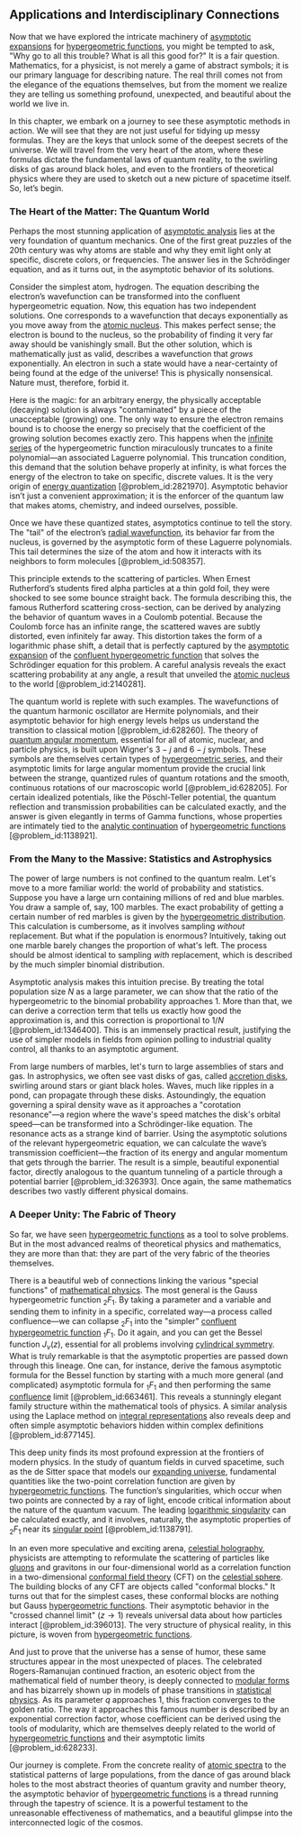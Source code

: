 ## Applications and Interdisciplinary Connections

Now that we have explored the intricate machinery of [asymptotic expansions](@article_id:172702) for [hypergeometric functions](@article_id:184838), you might be tempted to ask, "Why go to all this trouble? What is all this good for?" It is a fair question. Mathematics, for a physicist, is not merely a game of abstract symbols; it is our primary language for describing nature. The real thrill comes not from the elegance of the equations themselves, but from the moment we realize they are telling us something profound, unexpected, and beautiful about the world we live in.

In this chapter, we embark on a journey to see these asymptotic methods in action. We will see that they are not just useful for tidying up messy formulas. They are the keys that unlock some of the deepest secrets of the universe. We will travel from the very heart of the atom, where these formulas dictate the fundamental laws of quantum reality, to the swirling disks of gas around black holes, and even to the frontiers of theoretical physics where they are used to sketch out a new picture of spacetime itself. So, let’s begin.

### The Heart of the Matter: The Quantum World

Perhaps the most stunning application of [asymptotic analysis](@article_id:159922) lies at the very foundation of quantum mechanics. One of the first great puzzles of the 20th century was why atoms are stable and why they emit light only at specific, discrete colors, or frequencies. The answer lies in the Schrödinger equation, and as it turns out, in the asymptotic behavior of its solutions.

Consider the simplest atom, hydrogen. The equation describing the electron’s wavefunction can be transformed into the confluent hypergeometric equation. Now, this equation has two independent solutions. One corresponds to a wavefunction that decays exponentially as you move away from the [atomic nucleus](@article_id:167408). This makes perfect sense; the electron is bound to the nucleus, so the probability of finding it very far away should be vanishingly small. But the other solution, which is mathematically just as valid, describes a wavefunction that *grows* exponentially. An electron in such a state would have a near-certainty of being found at the edge of the universe! This is physically nonsensical. Nature must, therefore, forbid it.

Here is the magic: for an arbitrary energy, the physically acceptable (decaying) solution is always "contaminated" by a piece of the unacceptable (growing) one. The only way to ensure the electron remains bound is to choose the energy so precisely that the coefficient of the growing solution becomes exactly zero. This happens when the [infinite series](@article_id:142872) of the hypergeometric function miraculously truncates to a finite polynomial—an associated Laguerre polynomial. This truncation condition, this demand that the solution behave properly at infinity, is what forces the energy of the electron to take on specific, discrete values. It is the very origin of [energy quantization](@article_id:144841) [@problem_id:2821970]. Asymptotic behavior isn’t just a convenient approximation; it is the enforcer of the quantum law that makes atoms, chemistry, and indeed ourselves, possible.

Once we have these quantized states, asymptotics continue to tell the story. The "tail" of the electron’s [radial wavefunction](@article_id:150553), its behavior far from the nucleus, is governed by the asymptotic form of these Laguerre polynomials. This tail determines the size of the atom and how it interacts with its neighbors to form molecules [@problem_id:508357].

This principle extends to the scattering of particles. When Ernest Rutherford’s students fired alpha particles at a thin gold foil, they were shocked to see some bounce straight back. The formula describing this, the famous Rutherford scattering cross-section, can be derived by analyzing the behavior of quantum waves in a Coulomb potential. Because the Coulomb force has an infinite range, the scattered waves are subtly distorted, even infinitely far away. This distortion takes the form of a logarithmic phase shift, a detail that is perfectly captured by the [asymptotic expansion](@article_id:148808) of the [confluent hypergeometric function](@article_id:187579) that solves the Schrödinger equation for this problem. A careful analysis reveals the exact scattering probability at any angle, a result that unveiled the [atomic nucleus](@article_id:167408) to the world [@problem_id:2140281].

The quantum world is replete with such examples. The wavefunctions of the quantum harmonic oscillator are Hermite polynomials, and their asymptotic behavior for high energy levels helps us understand the transition to classical motion [@problem_id:628260]. The theory of [quantum angular momentum](@article_id:138286), essential for all of atomic, nuclear, and particle physics, is built upon Wigner's $3-j$ and $6-j$ symbols. These symbols are themselves certain types of [hypergeometric series](@article_id:192479), and their asymptotic limits for large angular momentum provide the crucial link between the strange, quantized rules of quantum rotations and the smooth, continuous rotations of our macroscopic world [@problem_id:628205]. For certain idealized potentials, like the Pöschl-Teller potential, the quantum reflection and transmission probabilities can be calculated exactly, and the answer is given elegantly in terms of Gamma functions, whose properties are intimately tied to the [analytic continuation](@article_id:146731) of [hypergeometric functions](@article_id:184838) [@problem_id:1138921].

### From the Many to the Massive: Statistics and Astrophysics

The power of large numbers is not confined to the quantum realm. Let's move to a more familiar world: the world of probability and statistics. Suppose you have a large urn containing millions of red and blue marbles. You draw a sample of, say, 100 marbles. The exact probability of getting a certain number of red marbles is given by the [hypergeometric distribution](@article_id:193251). This calculation is cumbersome, as it involves sampling *without* replacement. But what if the population is enormous? Intuitively, taking out one marble barely changes the proportion of what's left. The process should be almost identical to sampling *with* replacement, which is described by the much simpler binomial distribution.

Asymptotic analysis makes this intuition precise. By treating the total population size $N$ as a large parameter, we can show that the ratio of the hypergeometric to the binomial probability approaches 1. More than that, we can derive a correction term that tells us exactly how good the approximation is, and this correction is proportional to $1/N$ [@problem_id:1346400]. This is an immensely practical result, justifying the use of simpler models in fields from opinion polling to industrial quality control, all thanks to an asymptotic argument.

From large numbers of marbles, let's turn to large assemblies of stars and gas. In astrophysics, we often see vast disks of gas, called [accretion disks](@article_id:159479), swirling around stars or giant black holes. Waves, much like ripples in a pond, can propagate through these disks. Astoundingly, the equation governing a spiral density wave as it approaches a "corotation resonance"—a region where the wave's speed matches the disk's orbital speed—can be transformed into a Schrödinger-like equation. The resonance acts as a strange kind of barrier. Using the asymptotic solutions of the relevant hypergeometric equation, we can calculate the wave’s transmission coefficient—the fraction of its energy and angular momentum that gets through the barrier. The result is a simple, beautiful exponential factor, directly analogous to the quantum tunneling of a particle through a potential barrier [@problem_id:326393]. Once again, the same mathematics describes two vastly different physical domains.

### A Deeper Unity: The Fabric of Theory

So far, we have seen [hypergeometric functions](@article_id:184838) as a tool to solve problems. But in the most advanced realms of theoretical physics and mathematics, they are more than that: they are part of the very fabric of the theories themselves.

There is a beautiful web of connections linking the various "special functions" of [mathematical physics](@article_id:264909). The most general is the Gauss hypergeometric function ${}_2F_1$. By taking a parameter and a variable and sending them to infinity in a specific, correlated way—a process called confluence—we can collapse ${}_2F_1$ into the "simpler" [confluent hypergeometric function](@article_id:187579) ${}_1F_1$. Do it again, and you can get the Bessel function $J_\nu(z)$, essential for all problems involving [cylindrical symmetry](@article_id:268685). What is truly remarkable is that the asymptotic properties are passed down through this lineage. One can, for instance, derive the famous asymptotic formula for the Bessel function by starting with a much more general (and complicated) asymptotic formula for ${}_1F_1$ and then performing the same [confluence](@article_id:196661) limit [@problem_id:663461]. This reveals a stunningly elegant family structure within the mathematical tools of physics. A similar analysis using the Laplace method on [integral representations](@article_id:203815) also reveals deep and often simple asymptotic behaviors hidden within complex definitions [@problem_id:877145].

This deep unity finds its most profound expression at the frontiers of modern physics. In the study of quantum fields in curved spacetime, such as the de Sitter space that models our [expanding universe](@article_id:160948), fundamental quantities like the two-point correlation function are given by [hypergeometric functions](@article_id:184838). The function’s singularities, which occur when two points are connected by a ray of light, encode critical information about the nature of the quantum vacuum. The leading [logarithmic singularity](@article_id:189943) can be calculated exactly, and it involves, naturally, the asymptotic properties of ${}_2F_1$ near its [singular point](@article_id:170704) [@problem_id:1138791].

In an even more speculative and exciting arena, [celestial holography](@article_id:150908), physicists are attempting to reformulate the scattering of particles like [gluons](@article_id:151233) and gravitons in our four-dimensional world as a correlation function in a two-dimensional [conformal field theory](@article_id:144955) (CFT) on the [celestial sphere](@article_id:157774). The building blocks of any CFT are objects called "conformal blocks." It turns out that for the simplest cases, these conformal blocks are nothing but Gauss [hypergeometric functions](@article_id:184838). Their asymptotic behavior in the "crossed channel limit" ($z \to 1$) reveals universal data about how particles interact [@problem_id:396013]. The very structure of physical reality, in this picture, is woven from [hypergeometric functions](@article_id:184838).

And just to prove that the universe has a sense of humor, these same structures appear in the most unexpected of places. The celebrated Rogers-Ramanujan continued fraction, an esoteric object from the mathematical field of number theory, is deeply connected to [modular forms](@article_id:159520) and has bizarrely shown up in models of phase transitions in [statistical physics](@article_id:142451). As its parameter $q$ approaches 1, this fraction converges to the golden ratio. The way it approaches this famous number is described by an exponential correction factor, whose coefficient can be derived using the tools of modularity, which are themselves deeply related to the world of [hypergeometric functions](@article_id:184838) and their asymptotic limits [@problem_id:628233].

Our journey is complete. From the concrete reality of [atomic spectra](@article_id:142642) to the statistical patterns of large populations, from the dance of gas around black holes to the most abstract theories of quantum gravity and number theory, the asymptotic behavior of [hypergeometric functions](@article_id:184838) is a thread running through the tapestry of science. It is a powerful testament to the unreasonable effectiveness of mathematics, and a beautiful glimpse into the interconnected logic of the cosmos.